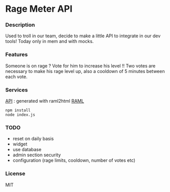 # Rage Meter API

### Description

Used to troll in our team, decide to make a little API to integrate in our dev tools!
Today only in mem and with mocks.

### Features

Someone is on rage ? Vote for him to increase his level !!
Two votes are necessary to make his rage level up, also a cooldown
of 5 minutes between each vote.

### Services

[API](api.html) : generated with raml2html
[RAML](api.raml)

```
npm install
node index.js
```

### TODO

- reset on daily basis
- widget
- use database
- admin section security
- configuration (rage limits, cooldown, number of votes etc)

### License

MIT